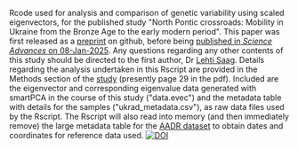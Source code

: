 Rcode used for analysis and comparison of genetic variability using scaled eigenvectors, for the published study "North Pontic crossroads: Mobility in Ukraine from the Bronze Age to the early modern period". This paper was first released as a [preprint](https://www.biorxiv.org/content/10.1101/2024.05.24.595769v1.full) on github, before being [published in _Science Advances_ on 08-Jan-2025](https://www.science.org/doi/10.1126/sciadv.adr0695). Any questions regarding any other contents of this study should be directed to the first author, Dr [Lehti Saag](mailto:lehti.saag@ut.ee).
Details regarding the analysis undertaken in this Rscript are provided in the Methods section of the [study](https://www.science.org/doi/10.1126/sciadv.adr0695#sec-4) (presently page 29 in the pdf).
Included are the eigenvector and corresponding eigenvalue data generated with smartPCA in the course of this study ("data.evec") and the metadata table with details for the samples ("ukrad_metadata.csv"), as raw data files used by the Rscript. The Rscript will also read into memory (and then immediately remove) the large metadata table for the [AADR dataset](https://reich.hms.harvard.edu/allen-ancient-dna-resource-aadr-downloadable-genotypes-present-day-and-ancient-dna-data) to obtain dates and coordinates for reference data used.
[![DOI](https://zenodo.org/badge/802876706.svg)](https://zenodo.org/doi/10.5281/zenodo.13787717)
